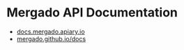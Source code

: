 # Mergado API Documentation

* [docs.mergado.apiary.io](http://docs.mergado.apiary.io/)
* [mergado.github.io/docs](http://mergado.github.io/docs/)
